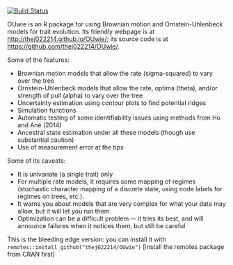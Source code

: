 [![Build Status](https://travis-ci.org/thej022214/OUwie.svg)](https://travis-ci.org/thej022214/OUwie)

OUwie is an R package for using Brownian motion and Ornstein-Uhlenbeck models for trait evolution.
Its friendly webpage is at http://thej022214.github.io/OUwie/; its source code is at https://github.com/thej022214/OUwie/. 

Some of the features:

* Brownian motion models that allow the rate (sigma-squared) to vary over the tree
* Ornstein-Uhlenbeck models that allow the rate, optima (theta), and/or strength of pull (alpha) to vary over the tree
* Uncertainty estimation using contour plots to find potential ridges
* Simulation functions
* Automatic testing of some identifiability issues using methods from Ho and Ané (2014)
* Ancestral state estimation under all these models (though use substantial caution)
* Use of measurement error at the tips

Some of its caveats:

* It is univariate (a single trait) only
* For multiple rate models, it requires some mapping of regimes (stochastic character mapping of a discrete state, using node labels for regimes on trees, etc.).
* It warns you about models that are very complex for what your data may allow, but it will let you run them
* Optimization can be a difficult problem -- it tries its best, and will announce failures when it notices them, but still be careful

This is the bleeding edge version: you can install it with `remotes::install_github("thej022214/OUwie")` [install the remotes package from CRAN first]

